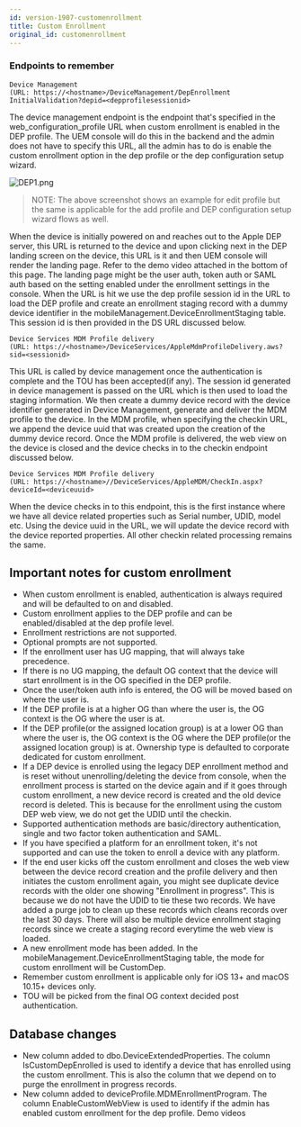 ```yaml
---
id: version-1907-customenrollment
title: Custom Enrollment
original_id: customenrollment
---
```


### Endpoints to remember

```
Device Management
(URL: https://<hostname>/DeviceManagement/DepEnrollment InitialValidation?depid=<depprofilesessionid>
```

The device management endpoint is the endpoint that's specified in the web_configuration_profile URL when custom enrollment is enabled in the DEP profile. The UEM console will do this in the backend and the admin does not have to specify this URL, all the admin has to do is enable the custom enrollment option in the dep profile or the dep configuration setup wizard.

![DEP1.png](assets/customenrollment.png)

> NOTE: The above screenshot shows an example for edit profile but the same is applicable for the add profile and DEP configuration setup wizard flows as well.

When the device is initially powered on and reaches out to the Apple DEP server, this URL is returned to the device and upon clicking next in the DEP landing screen on the device, this URL is it and then UEM console will render the landing page. Refer to the demo video attached in the bottom of this page. The landing page might be the user auth, token auth or SAML auth based on the setting enabled under the enrollment settings in the console. When the URL is hit we use the dep profile session id in the URL to load the DEP profile and create an enrollment staging record with a dummy device identifier in the mobileManagement.DeviceEnrollmentStaging table. This session id is then provided in the DS URL discussed below.

```
Device Services MDM Profile delivery
(URL: https://<hostname>/DeviceServices/AppleMdmProfileDelivery.aws?sid=<sessionid>
```
This URL is called by device management once the authentication is complete and the TOU has been accepted(if any). The session id generated in device management is passed on the URL which is then used to load the staging information. We then create a dummy device record with the device identifier generated in Device Management, generate and deliver the MDM profile to the device. In the MDM profile, when specifying the checkin URL, we append the device uuid that was created upon the creation of the dummy device record. Once the MDM profile is delivered, the web view on the device is closed and the device checks in to the checkin endpoint discussed below.

```
Device Services MDM Profile delivery
(URL: https://<hostname>//DeviceServices/AppleMDM/CheckIn.aspx?deviceId=<deviceuuid>
```

When the device checks in to this endpoint, this is the first instance where we have all device related properties such as Serial number, UDID, model etc. Using the device uuid in the URL, we will update the device record with the device reported properties. All other checkin related processing remains the same.

## Important notes for custom enrollment

* When custom enrollment is enabled, authentication is always required and will be defaulted to on and disabled.
* Custom enrollment applies to the DEP profile and can be enabled/disabled at the dep profile level.
* Enrollment restrictions are not supported.
* Optional prompts are not supported.
* If the enrollment user has UG mapping, that will always take precedence.
* If there is no UG mapping, the default OG context that the device will start enrollment is in the OG specified in the DEP profile.
* Once the user/token auth info is entered, the OG will be moved based on where the user is.
* If the DEP profile is at a higher OG than where the user is, the OG context is the OG where the user is at.
* If the DEP profile(or the assigned location group) is at a lower OG than where the user is, the OG context is the OG where the DEP profile(or the assigned location group) is at.
Ownership type is defaulted to corporate dedicated for custom enrollment.
* If a DEP device is enrolled using the legacy DEP enrollment method and is reset without unenrolling/deleting the device from console, when the enrollment process is started on the device again and if it goes through custom enrollment, a new device record is created and the old device record is deleted. This is because for the enrollment using the custom DEP web view, we do not get the UDID until the checkin.
* Supported authentication methods are basic/directory authentication, single and two factor token authentication and SAML.
* If you have specified a platform for an enrollment token, it's not supported and can use the token to enroll a device with any platform.
* If the end user kicks off the custom enrollment and closes the web view between the device record creation and the profile delivery and then initiates the custom enrollment again, you might see duplicate device records with the older one showing "Enrollment in progress". This is because we do not have the UDID to tie these two records. We have added a purge job to clean up these records which cleans records over the last 30 days. There will also be multiple device enrollment staging records since we create a staging record everytime the web view is loaded.
* A new enrollment mode has been added. In the mobileManagement.DeviceEnrollmentStaging table, the mode for custom enrollment will be CustomDep.
* Remember custom enrollment is applicable only for iOS 13+ and macOS 10.15+ devices only.
* TOU will be picked from the final OG context decided post authentication.

## Database changes

* New column added to dbo.DeviceExtendedProperties. The column IsCustomDepEnrolled is used to identify a device that has enrolled using the custom enrollment. This is also the column that we depend on to purge the enrollment in progress records.
* New column added to deviceProfile.MDMEnrollmentProgram. The column EnableCustomWebView is used to identify if the admin has enabled custom enrollment for the dep profile.
Demo videos
